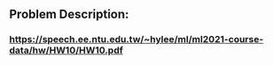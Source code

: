 ## Problem Description:
### https://speech.ee.ntu.edu.tw/~hylee/ml/ml2021-course-data/hw/HW10/HW10.pdf
